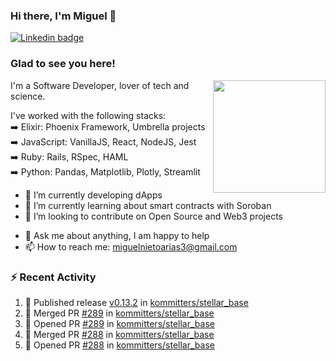 ### Hi there, I'm Miguel 👋

<a href="https://linkedin.com/in/miguelnietoa/" target="_blank" rel="noopener noreferrer">
  <img src="https://img.shields.io/badge/-LinkedIn-0e76a8?style=flat-square&logo=Linkedin&logoColor=white" alt="Linkedin badge">
</a>
<!-- [![Website Badge](https://img.shields.io/badge/Website-3b5998?style=flat-square&logo=google-chrome&logoColor=white)](#notavailablenow#) 

<img src="https://i.imgur.com/tbrLrt5.gif" width=400 alt="Coding GIF" align="right"/>
-->


### Glad to see you here!
<a href="https://github.com/miguelnietoa"><img src="https://github-readme-stats-git-masterrstaa-rickstaa.vercel.app/api?username=miguelnietoa&show_icons=true&hide_border=true&count_private=true&include_all_commits=true&theme=tokyonight" height="180em" align="right"/></a>
I'm a Software Developer, lover of tech and science. 

I've worked with the following stacks:\
➡️ Elixir: Phoenix Framework, Umbrella projects\
➡️ JavaScript: VanillaJS, React, NodeJS, Jest\
➡️ Ruby: Rails, RSpec, HAML\
➡️ Python: Pandas, Matplotlib, Plotly, Streamlit

- 🔭 I’m currently developing dApps
- 🌱 I’m currently learning about smart contracts with Soroban
- 👯 I’m looking to contribute on Open Source and Web3 projects
<!-- 
- 😄 I just finished a Machine Learning course! 
- 🤔 I’m looking for help with ...
-->
- 💬 Ask me about anything, I am happy to help
- 📫 How to reach me: miguelnietoarias3@gmail.com


### ⚡ Recent Activity

<!--START_SECTION:activity-->
1. 🚀 Published release [v0.13.2](https://github.com/kommitters/stellar_base/releases/tag/v0.13.2) in [kommitters/stellar_base](https://github.com/kommitters/stellar_base)
2. 🎉 Merged PR [#289](https://github.com/kommitters/stellar_base/pull/289) in [kommitters/stellar_base](https://github.com/kommitters/stellar_base)
3. 💪 Opened PR [#289](https://github.com/kommitters/stellar_base/pull/289) in [kommitters/stellar_base](https://github.com/kommitters/stellar_base)
4. 🎉 Merged PR [#288](https://github.com/kommitters/stellar_base/pull/288) in [kommitters/stellar_base](https://github.com/kommitters/stellar_base)
5. 💪 Opened PR [#288](https://github.com/kommitters/stellar_base/pull/288) in [kommitters/stellar_base](https://github.com/kommitters/stellar_base)
<!--END_SECTION:activity-->
